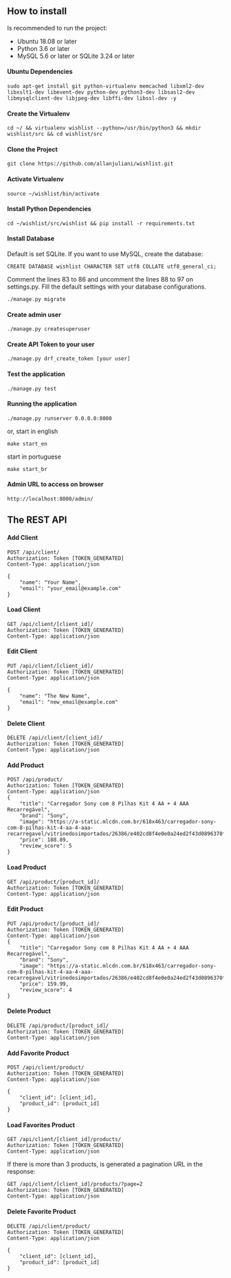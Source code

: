## How to install

Is recommended to run the project:

- Ubuntu 18.08 or later
- Python 3.6 or later
- MySQL 5.6 or later or SQLite 3.24 or later

#### Ubuntu Dependencies

`sudo apt-get install git python-virtualenv memcached libxml2-dev libxslt1-dev libevent-dev python-dev python3-dev libsasl2-dev libmysqlclient-dev libjpeg-dev libffi-dev libssl-dev -y`

#### Create the Virtualenv
`cd ~/ && virtualenv wishlist --python=/usr/bin/python3 && mkdir wishlist/src && cd wishlist/src`

#### Clone the Project
`git clone https://github.com/allanjuliani/wishlist.git`

#### Activate Virtualenv
`source ~/wishlist/bin/activate`

#### Install Python Dependencies

`cd ~/wishlist/src/wishlist && pip install -r requirements.txt`

#### Install Database

Default is set SQLite. If you want to use MySQL, create the database:

`CREATE DATABASE wishlist CHARACTER SET utf8 COLLATE utf8_general_ci;`

Comment the lines 83 to 86 and uncomment the lines 88 to 97 on settings.py. Fill the default settings with your database configurations.  

`./manage.py migrate`

#### Create admin user

`./manage.py createsuperuser`

#### Create API Token to your user

`./manage.py drf_create_token [your user]`

#### Test the application

`./manage.py test`

#### Running the application

`./manage.py runserver 0.0.0.0:8000` 

or, start in english

`make start_en`

start in portuguese

`make start_br`

#### Admin URL to access on browser
`http://localhost:8000/admin/`

## The REST API

#### Add Client
```
POST /api/client/
Authorization: Token [TOKEN_GENERATED]
Content-Type: application/json

{
    "name": "Your Name",
    "email": "your_email@example.com"
}
```

#### Load Client
```
GET /api/client/[client_id]/
Authorization: Token [TOKEN_GENERATED]
Content-Type: application/json
```

#### Edit Client
```
PUT /api/client/[client_id]/
Authorization: Token [TOKEN_GENERATED]
Content-Type: application/json

{
    "name": "The New Name",
    "email": "new_email@example.com"
}

```

#### Delete Client
```
DELETE /api/client/[client_id]/
Authorization: Token [TOKEN_GENERATED]
Content-Type: application/json
```

#### Add Product
```
POST /api/product/
Authorization: Token [TOKEN_GENERATED]
Content-Type: application/json
{
    "title": "Carregador Sony com 8 Pilhas Kit 4 AA + 4 AAA Recarregável",
    "brand": "Sony",
    "image": "https://a-static.mlcdn.com.br/618x463/carregador-sony-com-8-pilhas-kit-4-aa-4-aaa-recarregavel/vitrinedosimportados/26386/e402cd8f4e0e0a24ed2f43d0896370fd.jpg",
    "price": 188.89,
    "review_score": 5
}

```
#### Load Product

```
GET /api/product/[product_id]/
Authorization: Token [TOKEN_GENERATED]
Content-Type: application/json
```

#### Edit Product
```
PUT /api/product/[product_id]/
Authorization: Token [TOKEN_GENERATED]
Content-Type: application/json
{
    "title": "Carregador Sony com 8 Pilhas Kit 4 AA + 4 AAA Recarregável",
    "brand": "Sony",
    "image": "https://a-static.mlcdn.com.br/618x463/carregador-sony-com-8-pilhas-kit-4-aa-4-aaa-recarregavel/vitrinedosimportados/26386/e402cd8f4e0e0a24ed2f43d0896370fd.jpg",
    "price": 159.99,
    "review_score": 4
}
```

#### Delete Product
```
DELETE /api/product/[product_id]/
Authorization: Token [TOKEN_GENERATED]
Content-Type: application/json
```


#### Add Favorite Product
```
POST /api/client/product/
Authorization: Token [TOKEN_GENERATED]
Content-Type: application/json

{
    "client_id": [client_id],
    "product_id": [product_id]
}
```

#### Load Favorites Product
```
GET /api/client/[client_id]/products/
Authorization: Token [TOKEN_GENERATED]
Content-Type: application/json
```

If there is more than 3 products, is generated a pagination URL in the response:
```
GET /api/client/[client_id]/products/?page=2
Authorization: Token [TOKEN_GENERATED]
Content-Type: application/json
```

#### Delete Favorite Product
```
DELETE /api/client/product/
Authorization: Token [TOKEN_GENERATED]
Content-Type: application/json

{
    "client_id": [client_id],
    "product_id": [product_id]
}
```